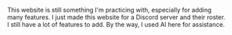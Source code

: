 This website is still something I'm practicing with, especially for adding many features. I just made this website for a Discord server and their roster. I still have a lot of features to add. By the way, I used AI here for assistance.
